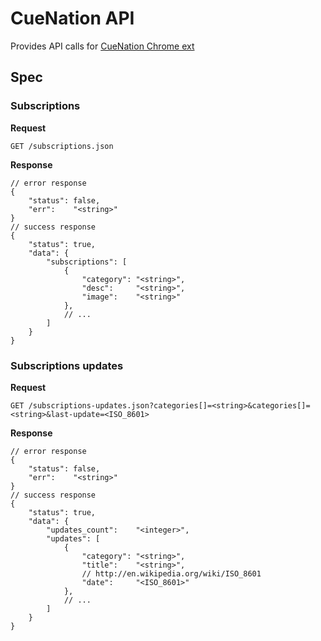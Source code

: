 CueNation API
=============
Provides API calls for [CueNation Chrome ext](https://github.com/dVaffection/cuentation-chrome-ext)

## Spec

### Subscriptions
**Request**
```
GET /subscriptions.json
```
**Response**
```
// error response
{
	"status": false,
    "err":    "<string>"
}
// success response
{
	"status": true,
    "data": {
    	"subscriptions": [
            {
                "category": "<string>",
                "desc":     "<string>",
                "image":    "<string>"
            },
            // ...
        ]
    }
}
```

### Subscriptions updates
**Request**
```
GET /subscriptions-updates.json?categories[]=<string>&categories[]=<string>&last-update=<ISO_8601>
```
**Response**
```
// error response
{
	"status": false,
    "err":    "<string>"
}
// success response
{
	"status": true,
    "data": {
    	"updates_count":    "<integer>",
        "updates": [
            {
                "category": "<string>",
                "title":    "<string>",
                // http://en.wikipedia.org/wiki/ISO_8601
                "date":     "<ISO_8601>"
            },
            // ...
        ]
    }
}
```
